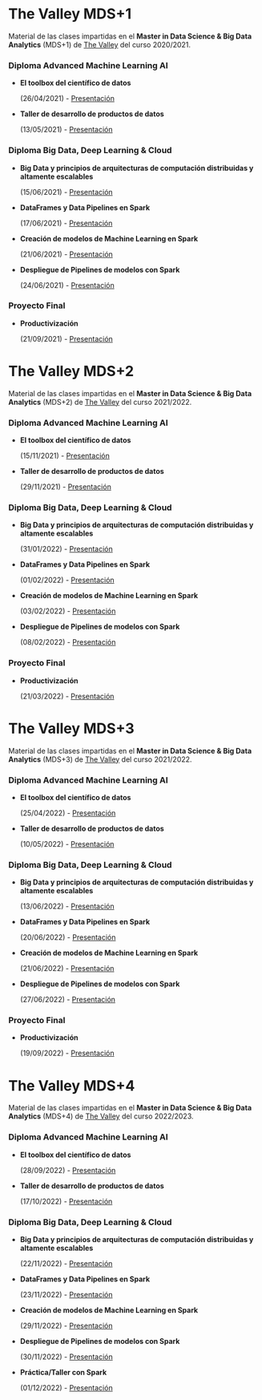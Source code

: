 # The Valley MDS+1
Material de las clases impartidas en el **Master in
Data Science & Big Data Analytics** (MDS+1) de [The Valley](https://thevalley.es/formacion/master-data-science-big-data-analytics) del curso 2020/2021.

### Diploma Advanced Machine Learning AI

 - **El toolbox del científico de datos**

   (26/04/2021) - [Presentación](https://docs.google.com/presentation/d/1DXhbi8kwdUCaHkeKOLfjUl-vitq2MduhvYTbXwaicMA/edit?usp=sharing)


- **Taller de desarrollo de productos de datos**

   (13/05/2021) - [Presentación](https://docs.google.com/presentation/d/1jXAsbw-uwqNufe5qGbuuS9Hp4wHCOnV0LHW30XLWRwQ/edit?usp=sharing)

### Diploma Big Data, Deep Learning & Cloud

 - **Big Data y principios de arquitecturas de computación distribuidas y altamente escalables**
   
   (15/06/2021) - [Presentación](https://docs.google.com/presentation/d/10HZGQnFNzRO63I9XRt-uQa6K9K2yAM71Wu-SYB0TL7c/edit?usp=sharing)


- **DataFrames y Data Pipelines en Spark**
  
   (17/06/2021) - [Presentación](https://docs.google.com/presentation/d/1MotclVSrLoykWogG-WwLa-DbPNvVgHBaGuZJX2Gfc4o/edit?usp=sharing)
  

- **Creación de modelos de Machine Learning en Spark**
  
   (21/06/2021) - [Presentación](https://docs.google.com/presentation/d/1wtHMvttKY1xCbB_-6mkWeC-wGv74Xgq37rg_fMJTacs/edit?usp=sharing)


- **Despliegue de Pipelines de modelos con Spark**
  
   (24/06/2021) - [Presentación](https://docs.google.com/presentation/d/1bVH5xskKzVV71sYzroFO1EACAP3CvfhD-L2mOf0qR98/edit?usp=sharing)

### Proyecto Final

 - **Productivización**
   
   (21/09/2021) - [Presentación](https://docs.google.com/presentation/d/1tZOUDY03ZpxjX8DffcqNC81bZlKuLVQWLw8Y_fHuQ8I/edit?usp=sharing)

# The Valley MDS+2
Material de las clases impartidas en el **Master in
Data Science & Big Data Analytics** (MDS+2) de [The Valley](https://thevalley.es/formacion/master-data-science-big-data-analytics) del curso 2021/2022.

### Diploma Advanced Machine Learning AI

 - **El toolbox del científico de datos**

   (15/11/2021) - [Presentación](https://docs.google.com/presentation/d/1steuJy6AGVWbwLzhHc3Xe5sZZoV32kJ39Wk6hIvbowI/edit?usp=sharing)


- **Taller de desarrollo de productos de datos**

   (29/11/2021) - [Presentación](https://docs.google.com/presentation/d/1Hoql6ESmKxmNg11D990Z4cRnbT_dpfQyao0g3AsTy_8/edit?usp=sharing)
  
### Diploma Big Data, Deep Learning & Cloud

 - **Big Data y principios de arquitecturas de computación distribuidas y altamente escalables**
   
   (31/01/2022) - [Presentación](https://docs.google.com/presentation/d/1yMDJfOO1xrOKyoodBF4_nI9ozdKim1OpfjFonuWNX00/edit?usp=sharing)


- **DataFrames y Data Pipelines en Spark**
  
   (01/02/2022) - [Presentación](https://docs.google.com/presentation/d/188HnpUl2YRnifeMugXLnoUfOL-cKsu92VbxJuLJbBoE/edit?usp=sharing)
  

- **Creación de modelos de Machine Learning en Spark**
  
   (03/02/2022) - [Presentación](https://docs.google.com/presentation/d/1YxLVfjq82Y2F1H28yx8uFm0P98q8xAjGfiitAGA5rt4/edit?usp=sharing)


- **Despliegue de Pipelines de modelos con Spark**
  
   (08/02/2022) - [Presentación](https://docs.google.com/presentation/d/1H57kb0Pbe8UCB2Oc6lcZQDXmqbAd-Tv6BuzlhpaIOb0/edit?usp=sharing)

### Proyecto Final

 - **Productivización**
   
   (21/03/2022) - [Presentación](https://docs.google.com/presentation/d/1p58221jXoih_Bd6v5-pJWjJ1lTaDmMjHFl6sJF_Nqj0/edit?usp=sharing)

# The Valley MDS+3
Material de las clases impartidas en el **Master in
Data Science & Big Data Analytics** (MDS+3) de [The Valley](https://thevalley.es/formacion/master-data-science-big-data-analytics) del curso 2021/2022.

### Diploma Advanced Machine Learning AI

- **El toolbox del científico de datos**
  
   (25/04/2022) - [Presentación](https://docs.google.com/presentation/d/1DWNeWcTwDWbhDLKjKKy3ZqhIZ54lcFZXSsxeQmma0m4/edit?usp=sharing)


- **Taller de desarrollo de productos de datos**

   (10/05/2022) - [Presentación](https://docs.google.com/presentation/d/1SmhKfN1t-ssOVWBnyruVMCAQItefwjYsG1idZIhquLM/edit?usp=sharing)

### Diploma Big Data, Deep Learning & Cloud

- **Big Data y principios de arquitecturas de computación distribuidas y altamente escalables**

   (13/06/2022) - [Presentación](https://docs.google.com/presentation/d/1N7iTFQV8VK0wWaCQeHUFN2OAi-j93qTjiS489-cVofA/edit?usp=sharing)


- **DataFrames y Data Pipelines en Spark**
  
   (20/06/2022) - [Presentación](https://docs.google.com/presentation/d/1QApmeKaSXYb8dZdN8WahO4cZ6cft7OupncHW_DijsdA/edit?usp=sharing)
  

- **Creación de modelos de Machine Learning en Spark**
  
   (21/06/2022) - [Presentación](https://docs.google.com/presentation/d/1kojnLYWyi4FYDxTy3kX-IL5oDsBLL4kxvvibsFHqdPA/edit?usp=sharing)


- **Despliegue de Pipelines de modelos con Spark**
  
   (27/06/2022) - [Presentación](https://docs.google.com/presentation/d/1h2iLFSAI9kL1UMwpQRXYZg-pirkWtRZjoq1zXmGmOl4/edit?usp=sharing)

### Proyecto Final

- **Productivización**
   
   (19/09/2022) - [Presentación](https://docs.google.com/presentation/d/1uKhREqOZsI7d1JuCAkSlGFimyKYO2JcRuExnxuFRSxk/edit?usp=sharing)

# The Valley MDS+4
Material de las clases impartidas en el **Master in
Data Science & Big Data Analytics** (MDS+4) de [The Valley](https://thevalley.es/formacion/master-data-science-big-data-analytics) del curso 2022/2023.

### Diploma Advanced Machine Learning AI

- **El toolbox del científico de datos**
  
   (28/09/2022) - [Presentación](https://docs.google.com/presentation/d/11nHz5b7de7ajaea_Qs6XzcCWIToHPjA-XGUpgTTmocU/edit?usp=sharing)


- **Taller de desarrollo de productos de datos**
   
   (17/10/2022) - [Presentación](https://docs.google.com/presentation/d/1SxceUjd0D0Wq7dhNNMk55mgLKPO5UycN-367wUyGmmc/edit?usp=sharing)

### Diploma Big Data, Deep Learning & Cloud

- **Big Data y principios de arquitecturas de computación distribuidas y altamente escalables**

   (22/11/2022) - [Presentación](https://docs.google.com/presentation/d/1xB2Hbfcx7eoqFu5BMTZV_uYJP7QgJnjavb7DhUnawTs/edit?usp=sharing)


- **DataFrames y Data Pipelines en Spark**
  
   (23/11/2022) - [Presentación](https://docs.google.com/presentation/d/1zo441dE87Tjr2c6xi6jAIlRYdjDfatx-yJz2vtz4eto/edit?usp=sharing)


- **Creación de modelos de Machine Learning en Spark**
  
   (29/11/2022) - [Presentación](https://docs.google.com/presentation/d/18-bP6OiwZ89RkUAhC3wfaLleI-YC7Xd1yCLhGWGvHTM/edit?usp=sharing)


- **Despliegue de Pipelines de modelos con Spark**
  
   (30/11/2022) - [Presentación](https://docs.google.com/presentation/d/1Cf3yA1gIqP-QJWoCm4PC6N7j1Tn-Rx2Td3UKqCCK9NM/edit?usp=sharing)


- **Práctica/Taller con Spark**
  
   (01/12/2022) - [Presentación](https://docs.google.com/presentation/d/19Z-_TuOW221fPhV9sOXhiLvmtHLKHUIPClrZESDlQR4/edit?usp=sharing)
